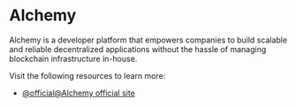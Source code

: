 # Alchemy

Alchemy is a developer platform that empowers companies to build scalable and reliable decentralized applications without the hassle of managing blockchain infrastructure in-house.

Visit the following resources to learn more:

- [@official@Alchemy official site](https://www.alchemy.com/)

